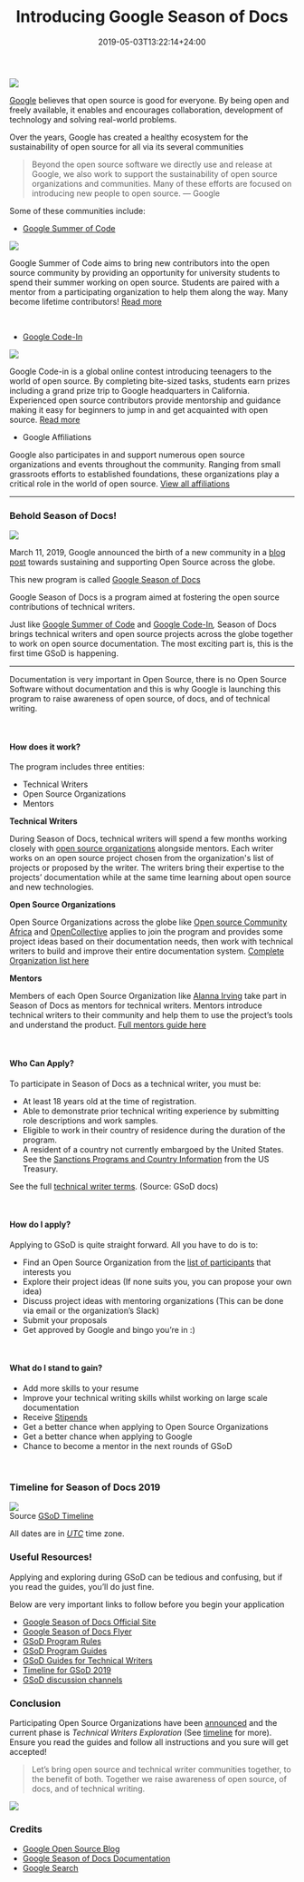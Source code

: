 ﻿---
title: "Introducing Google Season of Docs"
date: 2019-05-03T13:22:14+24:00
draft: false
type: "post"
tags: ["technical writing", "open source", "google"]
---


![](https://cdn-images-1.medium.com/max/800/1*HMy5FCpmYLK3yu8DPxR7Ow.png)

[Google](http://google.com) believes that open source is good for everyone. By
being open and freely available, it enables and encourages collaboration,
development of technology and solving real-world problems.

Over the years, Google has created a healthy ecosystem for the sustainability of
open source for all via its several communities 

> Beyond the open source software we directly use and release at Google, we also
> work to support the sustainability of open source organizations and communities.
Many of these efforts are focused on introducing new people to open source. —
Google

Some of these communities include:

* [Google Summer of Code](https://developers.google.com/open-source/gsoc/)

![](https://cdn-images-1.medium.com/max/600/0*NPWT5t6bRTd3cFVS.gif)

Google Summer of Code aims to bring new contributors into the open source
community by providing an opportunity for university students to spend their
summer working on open source. Students are paired with a mentor from a
participating organization to help them along the way. Many become lifetime
contributors! [Read more](https://summerofcode.withgoogle.com/)

<br> 

* [Google Code-In](https://developers.google.com/open-source/gci/)

![](https://cdn-images-1.medium.com/max/600/0*O6xlTwBV-h6Y3AMR.gif)

Google Code-in is a global online contest introducing teenagers to the world of
open source. By completing bite-sized tasks, students earn prizes including a
grand prize trip to Google headquarters in California. Experienced open source
contributors provide mentorship and guidance making it easy for beginners to
jump in and get acquainted with open source. [Read
more](https://developers.google.com/open-source/gci/)

* Google Affiliations

Google also participates in and support numerous open source organizations and
events throughout the community. Ranging from small grassroots efforts to
established foundations, these organizations play a critical role in the world
of open source. [View all
affiliations](https://opensource.google.com/community/affiliations/)

*****

### Behold Season of Docs!

![](https://cdn-images-1.medium.com/max/800/0*nLtsmQtPBXiI8p69.png)

March 11, 2019, Google announced the birth of a new community in a [blog
post](https://opensource.googleblog.com/2019/03/introducing-season-of-docs.html)
towards sustaining and supporting Open Source across the globe.

This new program is called [Google Season of
Docs](https://developers.google.com/season-of-docs/)

Google Season of Docs is a program aimed at fostering the open source
contributions of technical writers. 

Just like [Google Summer of
Code](https://developers.google.com/open-source/gsoc/) and [Google
Code-In](https://developers.google.com/open-source/gci/)*,* Season of Docs
brings technical writers and open source projects across the globe together to
work on open source documentation. The most exciting part is, this is the first
time GSoD is happening.

*****

Documentation is very important in Open Source, there is no Open Source Software
without documentation and this is why Google is launching this program to raise
awareness of open source, of docs, and of technical writing.

<br> 

#### How does it work?

The program includes three entities:

* Technical Writers
* Open Source Organizations
* Mentors

**Technical Writers**

During Season of Docs, technical writers will spend a few months working closely
with [open source
organizations](https://developers.google.com/season-of-docs/docs/participants/)
alongside mentors. Each writer works on an open source project chosen from the
organization's list of projects or proposed by the writer. The writers bring
their expertise to the projects’ documentation while at the same time learning
about open source and new technologies.

**Open Source Organizations**

Open Source Organizations across the globe like [Open source Community
Africa](https://medium.com/u/210312b4e59b) and
[OpenCollective](https://medium.com/u/a39eaca884ec) applies to join the program
and provides some project ideas based on their documentation needs, then work
with technical writers to build and improve their entire documentation system.
[Complete Organization list
here](https://developers.google.com/season-of-docs/docs/participants/)

**Mentors**

Members of each Open Source Organization like [Alanna
Irving](https://medium.com/u/dcd8e3da4363) take part in Season of Docs as
mentors for technical writers. Mentors introduce technical writers to their
community and help them to use the project’s tools and understand the product.
[Full mentors guide
here](https://developers.google.com/season-of-docs/docs/mentor-guide)

<br> 

#### **Who Can Apply?**

To participate in Season of Docs as a technical writer, you must be:

* At least 18 years old at the time of registration.
* Able to demonstrate prior technical writing experience by submitting role
descriptions and work samples.
* Eligible to work in their country of residence during the duration of the
program.
* A resident of a country not currently embargoed by the United States. See the
[Sanctions Programs and Country
Information](https://www.treasury.gov/resource-center/sanctions/Programs/Pages/Programs.aspx)
from the US Treasury.

See the full [technical writer
terms](https://developers.google.com/season-of-docs/terms/tech-writer-terms).
(Source: GSoD docs)

<br> 

#### **How do I apply?**

Applying to GSoD is quite straight forward. All you have to do is to:

* Find an Open Source Organization from the [list of
participants](https://developers.google.com/season-of-docs/docs/participants/)
that interests you
* Explore their project ideas (If none suits you, you can propose your own idea)
* Discuss project ideas with mentoring organizations (This can be done via email
or the organization’s Slack)
* Submit your proposals
* Get approved by Google and bingo you’re in :)

<br> 

#### **What do I stand to gain?**

* Add more skills to your resume
* Improve your technical writing skills whilst working on large scale
documentation
* Receive
[Stipends](https://developers.google.com/season-of-docs/docs/tech-writer-stipends)
* Get a better chance when applying to Open Source Organizations
* Get a better chance when applying to Google
* Chance to become a mentor in the next rounds of GSoD

<br> 

### Timeline for Season of Docs 2019

![](https://cdn-images-1.medium.com/max/800/1*KsXUqJ48nljwiXfOLtgYDQ.jpeg) <br>
<span class="figcaption_hack">Source [GSoD
Timeline](https://developers.google.com/season-of-docs/docs/timeline)</span>

All dates are in *[UTC](https://www.timeanddate.com/worldclock/timezone/utc)*
time zone.

### Useful Resources!

Applying and exploring during GSoD can be tedious and confusing, but if you read
the guides, you’ll do just fine.

Below are very important links to follow before you begin your application

* [Google Season of Docs Official
Site](https://developers.google.com/season-of-docs/)
* [Google Season of Docs
Flyer](https://developers.google.com/season-of-docs/images/flyer/SeasonOfDocs-flyer-v2.0-A4.pdf)
* [GSoD Program
Rules](https://developers.google.com/season-of-docs/terms/program-rules)
* [GSoD Program Guides](https://developers.google.com/season-of-docs/docs/)
* [GSoD Guides for Technical
Writers](https://developers.google.com/season-of-docs/docs/tech-writer-guide)
* [Timeline for GSoD
2019](https://developers.google.com/season-of-docs/docs/timeline)
* [GSoD discussion channels
](https://developers.google.com/season-of-docs/docs/discussion)

### Conclusion

Participating Open Source Organizations have been
[announced](https://developers.google.com/season-of-docs/docs/participants/) and
the current phase is *Technical Writers Exploration* (See
[timeline](https://developers.google.com/season-of-docs/docs/timeline) for
more). Ensure you read the guides and follow all instructions and you sure will
get accepted!

> Let’s bring open source and technical writer communities together, to the
> benefit of both. Together we raise awareness of open source, of docs, and of
technical writing.

![](https://cdn-images-1.medium.com/max/800/0*Qgj2z83EengytoGg.png)

### Credits

* [Google Open Source Blog](https://opensource.googleblog.com/)
* [Google Season of Docs
Documentation](https://developers.google.com/season-of-docs/)
* [Google Search](http://google.com)
